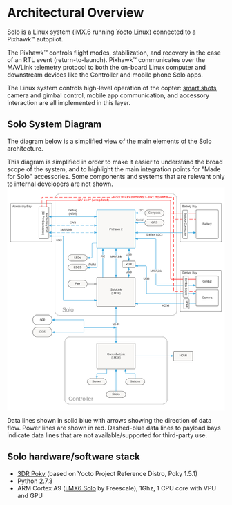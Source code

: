 # Architectural Overview

Solo is a Linux system (iMX.6 running [Yocto Linux](advanced-linux.html)) connected to a Pixhawk&trade; autopilot.

The Pixhawk&trade;  controls flight modes, stabilization, and recovery in the case of an RTL event (return-to-launch). Pixhawk&trade;  communicates over the MAVLink telemetry protocol to both the on-board Linux computer and downstream devices like the Controller and mobile phone Solo apps.

The Linux system controls high-level operation of the copter: [smart shots](concept-smartshot.html), camera and gimbal control, mobile app communication, and accessory interaction are all implemented in this layer.

## Solo System Diagram

The diagram below is a simplified view of the main elements of the Solo architecture.

<aside class="note">This diagram is simplified in order to make it easier to understand the broad scope of the system, and to highlight the main integration points for "Made for Solo" accessories. Some components and systems that are relevant only to internal developers are not shown.</aside>

<img src="images/system-diagram.png" alt="Solo System Diagram" width="750" style="margin: 0 auto; display: block">

Data lines shown in solid blue with arrows showing the direction of data flow. Power lines are shown in red. Dashed-blue data lines to payload bays indicate data lines that are not available/supported for third-party use.

<!-- Diagram source is on Lucid here: https://www.lucidchart.com/documents/edit/61d4dfb6-701a-45f1-9525-a75a0d9fc8d5# -->



## Solo hardware/software stack

* [3DR Poky](advanced-linux.html) (based on Yocto Project Reference Distro, Poky 1.5.1)
* Python 2.7.3
* ARM Cortex A9 ([i.MX6 Solo](http://www.freescale.com/products/arm-processors/i.mx-applications-processors-based-on-arm-cores/i.mx-6-processors/i.mx6qp/i.mx-6solo-processors-single-core-multimedia-3d-graphics-arm-cortex-a9-core:i.MX6S) by Freescale), 1Ghz, 1 CPU core with VPU and GPU
